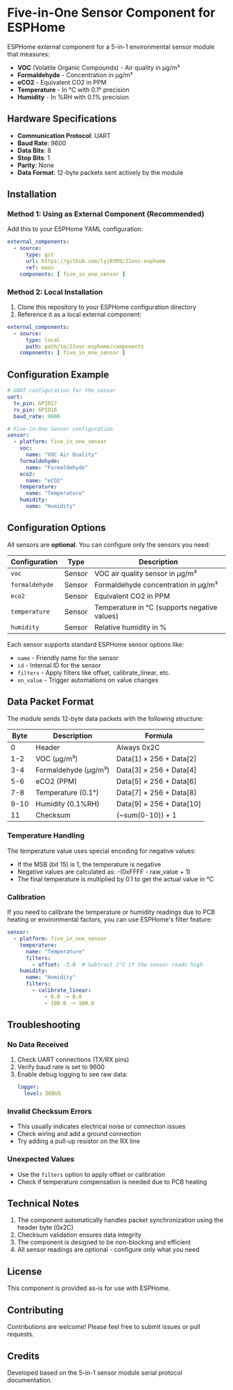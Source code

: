 # Five-in-One Sensor Component for ESPHome

ESPHome external component for a 5-in-1 environmental sensor module that measures:
- **VOC** (Volatile Organic Compounds) - Air quality in µg/m³
- **Formaldehyde** - Concentration in µg/m³
- **eCO2** - Equivalent CO2 in PPM
- **Temperature** - In °C with 0.1° precision
- **Humidity** - In %RH with 0.1% precision

## Hardware Specifications

- **Communication Protocol**: UART
- **Baud Rate**: 9600
- **Data Bits**: 8
- **Stop Bits**: 1
- **Parity**: None
- **Data Format**: 12-byte packets sent actively by the module

## Installation

### Method 1: Using as External Component (Recommended)

Add this to your ESPHome YAML configuration:

```yaml
external_components:
  - source:
      type: git
      url: https://github.com/lyj0309/21voc-esphome
      ref: main
    components: [ five_in_one_sensor ]
```

### Method 2: Local Installation

1. Clone this repository to your ESPHome configuration directory
2. Reference it as a local external component:

```yaml
external_components:
  - source:
      type: local
      path: path/to/21voc-esphome/components
    components: [ five_in_one_sensor ]
```

## Configuration Example

```yaml
# UART configuration for the sensor
uart:
  tx_pin: GPIO17
  rx_pin: GPIO16
  baud_rate: 9600

# Five-in-One Sensor configuration
sensor:
  - platform: five_in_one_sensor
    voc:
      name: "VOC Air Quality"
    formaldehyde:
      name: "Formaldehyde"
    eco2:
      name: "eCO2"
    temperature:
      name: "Temperature"
    humidity:
      name: "Humidity"
```

## Configuration Options

All sensors are **optional**. You can configure only the sensors you need:

| Configuration | Type | Description |
|--------------|------|-------------|
| `voc` | Sensor | VOC air quality sensor in µg/m³ |
| `formaldehyde` | Sensor | Formaldehyde concentration in µg/m³ |
| `eco2` | Sensor | Equivalent CO2 in PPM |
| `temperature` | Sensor | Temperature in °C (supports negative values) |
| `humidity` | Sensor | Relative humidity in % |

Each sensor supports standard ESPHome sensor options like:
- `name` - Friendly name for the sensor
- `id` - Internal ID for the sensor
- `filters` - Apply filters like offset, calibrate_linear, etc.
- `on_value` - Trigger automations on value changes

## Data Packet Format

The module sends 12-byte data packets with the following structure:

| Byte | Description | Formula |
|------|-------------|---------|
| 0 | Header | Always 0x2C |
| 1-2 | VOC (µg/m³) | Data[1] × 256 + Data[2] |
| 3-4 | Formaldehyde (µg/m³) | Data[3] × 256 + Data[4] |
| 5-6 | eCO2 (PPM) | Data[5] × 256 + Data[6] |
| 7-8 | Temperature (0.1°) | Data[7] × 256 + Data[8] |
| 9-10 | Humidity (0.1%RH) | Data[9] × 256 + Data[10] |
| 11 | Checksum | (~sum(0-10)) + 1 |

### Temperature Handling

The temperature value uses special encoding for negative values:
- If the MSB (bit 15) is 1, the temperature is negative
- Negative values are calculated as: -(0xFFFF - raw_value + 1)
- The final temperature is multiplied by 0.1 to get the actual value in °C

### Calibration

If you need to calibrate the temperature or humidity readings due to PCB heating or environmental factors, you can use ESPHome's filter feature:

```yaml
sensor:
  - platform: five_in_one_sensor
    temperature:
      name: "Temperature"
      filters:
        - offset: -2.0  # Subtract 2°C if the sensor reads high
    humidity:
      name: "Humidity"
      filters:
        - calibrate_linear:
            - 0.0 -> 0.0
            - 100.0 -> 100.0
```

## Troubleshooting

### No Data Received

1. Check UART connections (TX/RX pins)
2. Verify baud rate is set to 9600
3. Enable debug logging to see raw data:
   ```yaml
   logger:
     level: DEBUG
   ```

### Invalid Checksum Errors

- This usually indicates electrical noise or connection issues
- Check wiring and add a ground connection
- Try adding a pull-up resistor on the RX line

### Unexpected Values

- Use the `filters` option to apply offset or calibration
- Check if temperature compensation is needed due to PCB heating

## Technical Notes

1. The component automatically handles packet synchronization using the header byte (0x2C)
2. Checksum validation ensures data integrity
3. The component is designed to be non-blocking and efficient
4. All sensor readings are optional - configure only what you need

## License

This component is provided as-is for use with ESPHome.

## Contributing

Contributions are welcome! Please feel free to submit issues or pull requests.

## Credits

Developed based on the 5-in-1 sensor module serial protocol documentation.
